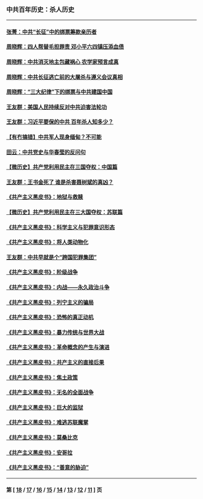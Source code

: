 ### 中共百年历史：杀人历史
---
#### [张菁：中共“长征”中的绑票筹款亲历者](../../pages/nf1176106/n13003575.md?06160430) 
#### [周晓辉：四人帮替毛担罪责 邓小平六四镇压添血债](../../pages/nf1176106/n12996229.md?06160430) 
#### [周晓辉：中共消灭地主包藏祸心 农学家预言成真](../../pages/nf1176106/n12958960.md?06160430) 
#### [周晓辉：中共长征逃亡前的大屠杀与遵义会议真相](../../pages/nf1176106/n12888747.md?06160430) 
#### [周晓辉：“三大纪律”下的绑票与中共建国中国](../../pages/nf1176106/n12882305.md?06160430) 
#### [王友群：美国人民持续反对中共迫害法轮功](../../pages/nf1176106/n12849121.md?06160430) 
#### [王友群：习近平要保的中共 百年杀人知多少？](../../pages/nf1176106/n12833861.md?06160430) 
#### [【有冇搞错】中共军人现身缅甸？不可能](../../pages/nf1176106/n12773250.md?06160430) 
#### [田云：中共党史与华春莹的反问句](../../pages/nf1176106/n12765178.md?06160430) 
#### [【微历史】共产党利用民主在三国夺权：中国篇](../../pages/nf1176106/n12740955.md?06160430) 
#### [王友群：王书金死了 谁是杀害聂树斌的真凶？](../../pages/nf1176106/n12728677.md?06160430) 
#### [《共产主义黑皮书》：地狱与救赎](../../pages/nf1176106/n12705614.md?06160430) 
#### [【微历史】共产党利用民主在三大国夺权：苏联篇](../../pages/nf1176106/n12707756.md?06160430) 
#### [《共产主义黑皮书》：科学主义与犯罪意识形态](../../pages/nf1176106/n12700684.md?06160430) 
#### [《共产主义黑皮书》：将人类动物化](../../pages/nf1176106/n12696212.md?06160430) 
#### [王友群：中共早就是个“跨国犯罪集团”](../../pages/nf1176106/n12696339.md?06160430) 
#### [《共产主义黑皮书》：阶级战争](../../pages/nf1176106/n12690702.md?06160430) 
#### [《共产主义黑皮书》：内战——永久政治斗争](../../pages/nf1176106/n12685891.md?06160430) 
#### [《共产主义黑皮书》：列宁主义的骗局](../../pages/nf1176106/n12671223.md?06160430) 
#### [《共产主义黑皮书》：恐怖的真正动机](../../pages/nf1176106/n12666294.md?06160430) 
#### [《共产主义黑皮书》：暴力传统与世界大战](../../pages/nf1176106/n12660322.md?06160430) 
#### [《共产主义黑皮书》：革命概念的产生与演进](../../pages/nf1176106/n12655045.md?06160430) 
#### [《共产主义黑皮书》：共产主义的直接后果](../../pages/nf1176106/n12644821.md?06160430) 
#### [《共产主义黑皮书》：焦土政策](../../pages/nf1176106/n12640254.md?06160430) 
#### [《共产主义黑皮书》：无名的全面战争](../../pages/nf1176106/n12633845.md?06160430) 
#### [《共产主义黑皮书》：巨大的监狱](../../pages/nf1176106/n12623116.md?06160430) 
#### [《共产主义黑皮书》：难逃苏联魔掌](../../pages/nf1176106/n12613254.md?06160430) 
#### [《共产主义黑皮书》：莫桑比克](../../pages/nf1176106/n12596409.md?06160430) 
#### [《共产主义黑皮书》：安哥拉](../../pages/nf1176106/n12585438.md?06160430) 
#### [《共产主义黑皮书》：“善意的胁迫”](../../pages/nf1176106/n12575454.md?06160430) 

---
#### 第 [ [18](./18.md?06160430) / [17](./17.md?06160430) / [16](./16.md?06160430) / [15](./15.md?06160430) / [14](./14.md?06160430) / [13](./13.md?06160430) / [12](./12.md?06160430) / [11](./11.md?06160430) ] 页
